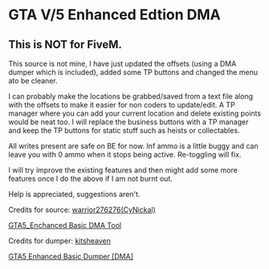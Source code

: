 # GTA V/5 Enhanced Edtion DMA

## This is NOT for FiveM.

This source is not mine, I have just updated the offsets (using a DMA dumper which is included), added some TP buttons and changed the menu ato be cleaner. 

I can probably make the locations be grabbed/saved from a text file along with the offsets to make it easier for non coders to update/edit. A TP manager where you can add your current location and delete existing points would be neat too. I will replace the business buttons with a TP manager and keep the TP buttons for static stuff such as heists or collectables.

All writes present are safe on BE for now.
Inf ammo is a little buggy and can leave you with 0 ammo when it stops being active. Re-toggling will fix.

I will try improve the existing features and then might add some more features once I do the above if I am not burnt out. 

Help is appreciated, suggestions aren't.

Credits for source: [warrior276276(CyNickal)](https://www.unknowncheats.me/forum/members/1428619.html)

[GTA5_Enchanced Basic DMA Tool](https://www.unknowncheats.me/forum/grand-theft-auto-v/689945-gta5_enchanced-basic-dma-tool.html)

Credits for dumper: [kitsheaven](https://www.unknowncheats.me/forum/members/3410923.html)

[GTA5 Enhanced Basic Dumper [DMA]](https://www.unknowncheats.me/forum/grand-theft-auto-v/700169-gta5-enhanced-basic-dumper-dma.html)
